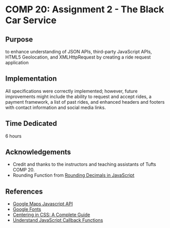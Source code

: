 # COMP 20: Assignment 2 - The Black Car Service

## Purpose
to enhance understanding of JSON APIs, third-party JavaScript APIs, HTML5 Geolocation, and XMLHttpRequest by creating a ride request application

## Implementation
All specifications were correctly implemented; however, future improvements might include the ability to request and accept rides, a payment framework, a list of past rides, and enhanced headers and footers with contact information and social media links.

## Time Dedicated
6 hours

## Acknowledgements
* Credit and thanks to the instructors and teaching assistants of Tufts COMP 20.
* Rounding Function from [Rounding Decimals in JavaScript](http://www.jacklmoore.com/notes/rounding-in-javascript)
    
## References
* [Google Maps Javascript API](https://developers.google.com/maps/documentation/javascript/tutorial)
* [Google Fonts](https://fonts.google.com/)
* [Centering in CSS: A Complete Guide](https://css-tricks.com/centering-css-complete-guide/)
* [Understand JavaScript Callback Functions](http://javascriptissexy.com/understand-javascript-callback-functions-and-use-them/)